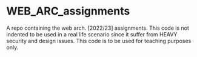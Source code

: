 # WEB_ARC_assignments
A repo containing the web arch. [2022/23] assignments. This code is not indented to be used in a real life scenario since it suffer from HEAVY security and design issues. This code is to be used for teaching purposes only.